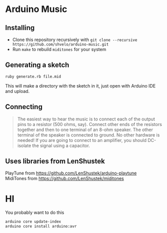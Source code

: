 Arduino Music
===

## Installing

- Clone this repository recursively with `git clone --recursive https://github.com/shvelo/arduino-music.git`
- Run `make` to rebuild `miditones` for your system

## Generating a sketch
`ruby generate.rb file.mid`

This will make a directory with the sketch in it, just open with Arduino IDE and upload.

## Connecting
>   The easiest way to hear the music is to connect each of the output pins to a resistor
    (500 ohms, say).  Connect other ends of the resistors together and then to one
    terminal of an 8-ohm speaker.  The other terminal of the speaker is connected to
    ground.  No other hardware is needed!  If you are going to connect to an amplifier,
    you should DC-isolate the signal using a capacitor.


## Uses libraries from LenShustek
PlayTune from https://github.com/LenShustek/arduino-playtune   
MidiTones from https://github.com/LenShustek/miditones




# HI
You probably want to do this
~~~bash
arduino core update-index
arduino core install arduino:avr
~~~

